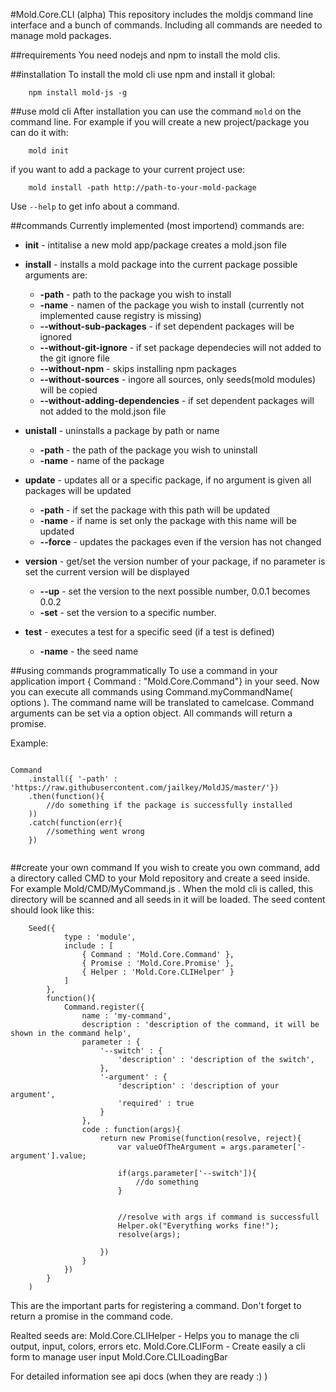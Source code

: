 #Mold.Core.CLI (alpha)
This repository includes the moldjs command line interface and a bunch of commands. Including all commands are needed to manage mold packages.

##requirements
You need nodejs and npm to install the mold clis.

##installation
To install the mold cli use npm and install it global:

```
	npm install mold-js -g
```

##use mold cli
After installation you can use the command ```mold``` on the command line.
For example if you will create a new project/package you can do it with:

```
	mold init
```

if you want to add a package to your current project use:

```
	mold install -path http://path-to-your-mold-package
```

Use ```--help``` to  get info about a command.

##commands
Currently implemented (most importend) commands are:

* **init** - intitalise a new mold app/package creates a mold.json file

* **install** - installs a mold package into the current package possible arguments are:
	*  **-path** - path to the package you wish to install
	*  **-name** - namen of the package you wish to install (currently not implemented cause registry is missing)
	* **--without-sub-packages** - if set dependent packages will be ignored
	* **--without-git-ignore** - if set package dependecies will not added to the git ignore file
	* **--without-npm** - skips installing npm packages
	* **--without-sources** - ingore all sources, only seeds(mold modules) will be copied
	* **--without-adding-dependencies** - if set dependent packages will not added to the mold.json file
	
* **unistall** - uninstalls a package by path or name 
	* **-path** - the path of the package you wish to uninstall
	* **-name** - name of the package
	
* **update**  - updates all or a specific package, if no argument is given all packages will be updated
	* **-path** - if set the package with this path will be updated
	* **-name** - if name is set only the package with this name will be updated
	* **--force** - updates the packages even if the version has not changed
	
* **version** - get/set the version number of your package, if no parameter is set the current version will be displayed
	* **--up** - set the version to the next possible number, 0.0.1 becomes 0.0.2
	* **-set** - set the version to a specific number.
	
* **test** - executes a test for a specific seed (if a test is defined)
	* **-name** - the seed name

	
##using commands programmatically
To use a command in your application import { Command : "Mold.Core.Command"} in your seed. Now you can execute all commands using Command.myCommandName( options ). The command name will be translated to camelcase. Command arguments can be set via a option object. All commands will return a promise.

Example:

```

Command
	.install({ '-path' : 'https://raw.githubusercontent.com/jailkey/MoldJS/master/'})
	.then(function(){
		//do something if the package is successfully installed
	))
	.catch(function(err){
		//something went wrong
	})
	
```

##create your own command
If you wish to create you own command, add a directory called CMD to your Mold repository and create a seed inside. For example Mold/CMD/MyCommand.js . When the mold cli is called, this directory will be scanned and all seeds in it will be loaded.
The seed content should look like this:

```
	Seed({
			type : 'module',
			include : [
				{ Command : 'Mold.Core.Command' },
				{ Promise : 'Mold.Core.Promise' },
				{ Helper : 'Mold.Core.CLIHelper' }
			]
		},
		function(){
			Command.register({
				name : 'my-command',
				description : 'description of the command, it will be shown in the command help',
				parameter : {
					'--switch' : {
						'description' : 'description of the switch',
					},
					'-argument' : {
						'description' : 'description of your argument',
						'required' : true
					}
				},
				code : function(args){
					return new Promise(function(resolve, reject){
						var valueOfTheArgument = args.parameter['-argument'].value;
						
						if(args.parameter['--switch']){
							//do something
						}
						
						
						//resolve with args if command is successfull
						Helper.ok("Everything works fine!");
						resolve(args);
						
					})
				}
			})
		}
	)
```

This are the important parts for registering a command. Don't forget to return a promise in the command code.

Realted seeds are:
Mold.Core.CLIHelper - Helps you to manage the cli output, input, colors, errors etc.
Mold.Core.CLIForm - Create easily a cli form to manage user input
Mold.Core.CLILoadingBar


For detailed information see api docs (when they are ready :) )



	



 
